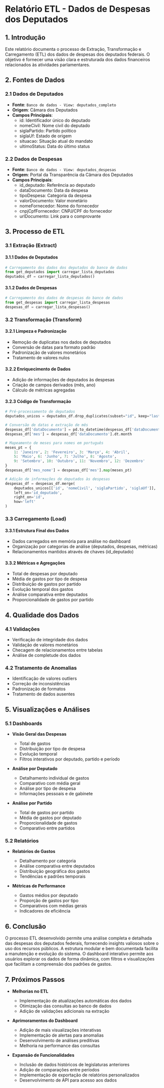 # Relatório ETL - Dados de Despesas dos Deputados

## 1. Introdução

Este relatório documenta o processo de Extração, Transformação e Carregamento (ETL) dos dados de despesas dos deputados federais. O objetivo é fornecer uma visão clara e estruturada dos dados financeiros relacionados às atividades parlamentares.

## 2. Fontes de Dados

### 2.1 Dados de Deputados
- **Fonte**: `Banco de dados - View: deputados_completo`
- **Origem**: Câmara dos Deputados
- **Campos Principais**:
  - id: Identificador único do deputado
  - nomeCivil: Nome civil do deputado
  - siglaPartido: Partido político
  - siglaUf: Estado de origem
  - situacao: Situação atual do mandato
  - ultimoStatus: Data do último status

### 2.2 Dados de Despesas
- **Fonte**: `Banco de dados - View: deputados_despesas`
- **Origem**: Portal da Transparência da Câmara dos Deputados
- **Campos Principais**:
  - id_deputado: Referência ao deputado
  - dataDocumento: Data da despesa
  - tipoDespesa: Categoria da despesa
  - valorDocumento: Valor monetário
  - nomeFornecedor: Nome do fornecedor
  - cnpjCpfFornecedor: CNPJ/CPF do fornecedor
  - urlDocumento: Link para o comprovante

## 3. Processo de ETL

### 3.1 Extração (Extract)

#### 3.1.1 Dados de Deputados
```python
# Carregamento dos dados dos deputados do banco de dados
from get_deputados import carregar_lista_deputados
deputados_df = carregar_lista_deputados()
```

#### 3.1.2 Dados de Despesas
```python
# Carregamento dos dados de despesas do banco de dados
from get_despesas import carregar_lista_despesas
despesas_df = carregar_lista_despesas()
```

### 3.2 Transformação (Transform)

#### 3.2.1 Limpeza e Padronização
- Remoção de duplicatas nos dados de deputados
- Conversão de datas para formato padrão
- Padronização de valores monetários
- Tratamento de valores nulos

#### 3.2.2 Enriquecimento de Dados
- Adição de informações de deputados às despesas
- Criação de campos derivados (mês, ano)
- Cálculo de métricas agregadas

#### 3.2.3 Código de Transformação
```python
# Pré-processamento de deputados
deputados_unicos = deputados_df.drop_duplicates(subset="id", keep="last")

# Conversão de datas e extração de mês
despesas_df['dataDocumento'] = pd.to_datetime(despesas_df['dataDocumento'], errors='coerce')
despesas_df['mes'] = despesas_df['dataDocumento'].dt.month

# Mapeamento de meses para nomes em português
meses_pt = {
    1: 'Janeiro', 2: 'Fevereiro', 3: 'Março', 4: 'Abril',
    5: 'Maio', 6: 'Junho', 7: 'Julho', 8: 'Agosto',
    9: 'Setembro', 10: 'Outubro', 11: 'Novembro', 12: 'Dezembro'
}
despesas_df['mes_nome'] = despesas_df['mes'].map(meses_pt)

# Adição de informações de deputados às despesas
despesas_df = despesas_df.merge(
    deputados_unicos[['id', 'nomeCivil', 'siglaPartido', 'siglaUf']], 
    left_on='id_deputado', 
    right_on='id', 
    how='left'
)
```

### 3.3 Carregamento (Load)

#### 3.3.1 Estrutura Final dos Dados
- Dados carregados em memória para análise no dashboard
- Organização por categorias de análise (deputados, despesas, métricas)
- Relacionamentos mantidos através de chaves (id_deputado)

#### 3.3.2 Métricas e Agregações
- Total de despesas por deputado
- Média de gastos por tipo de despesa
- Distribuição de gastos por partido
- Evolução temporal dos gastos
- Análise comparativa entre deputados
- Proporcionalidade de gastos por partido

## 4. Qualidade dos Dados

### 4.1 Validações
- Verificação de integridade dos dados
- Validação de valores monetários
- Checagem de relacionamentos entre tabelas
- Análise de completude dos dados

### 4.2 Tratamento de Anomalias
- Identificação de valores outliers
- Correção de inconsistências
- Padronização de formatos
- Tratamento de dados ausentes

## 5. Visualizações e Análises

### 5.1 Dashboards
- **Visão Geral das Despesas**
  - Total de gastos
  - Distribuição por tipo de despesa
  - Evolução temporal
  - Filtros interativos por deputado, partido e período

- **Análise por Deputado**
  - Detalhamento individual de gastos
  - Comparativo com média geral
  - Análise por tipo de despesa
  - Informações pessoais e de gabinete

- **Análise por Partido**
  - Total de gastos por partido
  - Média de gastos por deputado
  - Proporcionalidade de gastos
  - Comparativo entre partidos

### 5.2 Relatórios
- **Relatórios de Gastos**
  - Detalhamento por categoria
  - Análise comparativa entre deputados
  - Distribuição geográfica dos gastos
  - Tendências e padrões temporais

- **Métricas de Performance**
  - Gastos médios por deputado
  - Proporção de gastos por tipo
  - Comparativos com médias gerais
  - Indicadores de eficiência

## 6. Conclusão

O processo ETL desenvolvido permite uma análise completa e detalhada das despesas dos deputados federais, fornecendo insights valiosos sobre o uso dos recursos públicos. A estrutura modular e bem documentada facilita a manutenção e evolução do sistema. O dashboard interativo permite aos usuários explorar os dados de forma dinâmica, com filtros e visualizações que facilitam a compreensão dos padrões de gastos.

## 7. Próximos Passos

- **Melhorias no ETL**
  - Implementação de atualizações automáticas dos dados
  - Otimização das consultas ao banco de dados
  - Adição de validações adicionais na extração

- **Aprimoramentos do Dashboard**
  - Adição de mais visualizações interativas
  - Implementação de alertas para anomalias
  - Desenvolvimento de análises preditivas
  - Melhoria na performance das consultas

- **Expansão de Funcionalidades**
  - Inclusão de dados históricos de legislaturas anteriores
  - Adição de comparações entre períodos
  - Implementação de exportação de relatórios personalizados
  - Desenvolvimento de API para acesso aos dados 